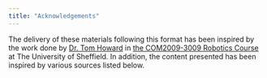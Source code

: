 ```yaml
---
title: "Acknowledgements"
---
```


The delivery of these materials following this format has been inspired by the work done by [Dr. Tom Howard](https://www.sheffield.ac.uk/engineering/diamond-engineering/our-staff/tom-howard) in [the COM2009-3009 Robotics Course](https://tom-howard.github.io/ros/) at The University of Sheffield. In addition, the content presented has been inspired by various sources listed below.
